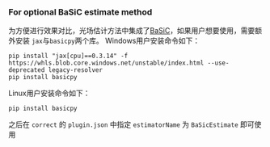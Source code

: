 ### For optional BaSiC estimate method
为方便进行效果对比，光场估计方法中集成了[BaSiC](https://github.com/peng-lab/BaSiCPy)，如果用户想要使用，需要额外安装 `jax`与`basicpy`两个库。
Windows用户安装命令如下：
```
pip install "jax[cpu]==0.3.14" -f https://whls.blob.core.windows.net/unstable/index.html --use-deprecated legacy-resolver
pip install basicpy
```
Linux用户安装命令如下：
```
pip install basicpy
```
之后在 `correct` 的 `plugin.json` 中指定 `estimatorName` 为 `BaSicEstimate` 即可使用